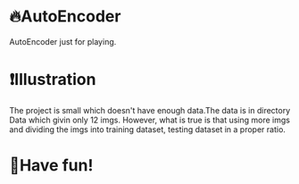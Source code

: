 # :fire:AutoEncoder
AutoEncoder just for playing.
# :heavy_exclamation_mark:Illustration
The project is small which doesn't have enough data.The data is in directory Data which givin only 12 imgs.
However, what is true is that using more imgs and dividing the imgs into training dataset, testing dataset in a proper ratio.
# :rocket:Have fun!
